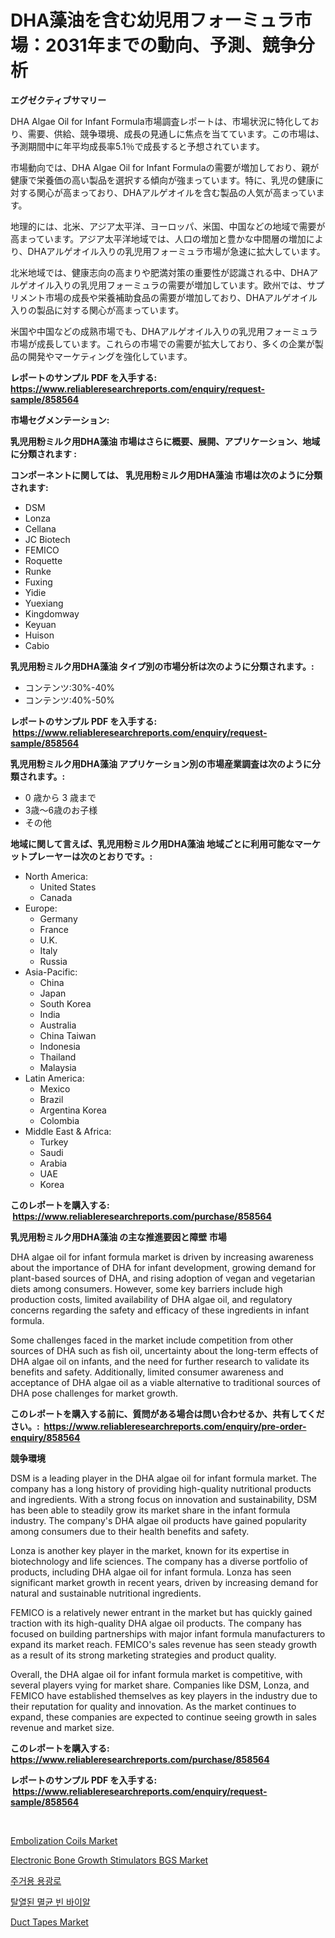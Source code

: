 <p><h1>DHA藻油を含む幼児用フォーミュラ市場：2031年までの動向、予測、競争分析</h1></p><p><strong>エグゼクティブサマリー</strong></p>
<p><p>DHA Algae Oil for Infant Formula市場調査レポートは、市場状況に特化しており、需要、供給、競争環境、成長の見通しに焦点を当てています。この市場は、予測期間中に年平均成長率5.1％で成長すると予想されています。</p><p>市場動向では、DHA Algae Oil for Infant Formulaの需要が増加しており、親が健康で栄養価の高い製品を選択する傾向が強まっています。特に、乳児の健康に対する関心が高まっており、DHAアルゲオイルを含む製品の人気が高まっています。</p><p>地理的には、北米、アジア太平洋、ヨーロッパ、米国、中国などの地域で需要が高まっています。アジア太平洋地域では、人口の増加と豊かな中間層の増加により、DHAアルゲオイル入りの乳児用フォーミュラ市場が急速に拡大しています。</p><p>北米地域では、健康志向の高まりや肥満対策の重要性が認識される中、DHAアルゲオイル入りの乳児用フォーミュラの需要が増加しています。欧州では、サプリメント市場の成長や栄養補助食品の需要が増加しており、DHAアルゲオイル入りの製品に対する関心が高まっています。</p><p>米国や中国などの成熟市場でも、DHAアルゲオイル入りの乳児用フォーミュラ市場が成長しています。これらの市場での需要が拡大しており、多くの企業が製品の開発やマーケティングを強化しています。</p></p>
<p><strong>レポートのサンプル PDF を入手する: <a href="https://www.reliableresearchreports.com/enquiry/request-sample/858564">https://www.reliableresearchreports.com/enquiry/request-sample/858564</a></strong></p>
<p><strong>市場セグメンテーション:</strong></p>
<p><strong> 乳児用粉ミルク用DHA藻油 市場はさらに概要、展開、アプリケーション、地域に分類されます :</strong></p>
<p><strong>コンポーネントに関しては、 乳児用粉ミルク用DHA藻油 市場は次のように分類されます: &nbsp;</strong></p>
<p><ul><li>DSM</li><li>Lonza</li><li>Cellana</li><li>JC Biotech</li><li>FEMICO</li><li>Roquette</li><li>Runke</li><li>Fuxing</li><li>Yidie</li><li>Yuexiang</li><li>Kingdomway</li><li>Keyuan</li><li>Huison</li><li>Cabio</li></ul></p>
<p><strong> 乳児用粉ミルク用DHA藻油 タイプ別の市場分析は次のように分類されます。:</strong></p>
<p><ul><li>コンテンツ:30%-40%</li><li>コンテンツ:40%-50%</li></ul></p>
<p><strong>レポートのサンプル PDF を入手する: &nbsp;<a href="https://www.reliableresearchreports.com/enquiry/request-sample/858564">https://www.reliableresearchreports.com/enquiry/request-sample/858564</a></strong></p>
<p><strong> 乳児用粉ミルク用DHA藻油 アプリケーション別の市場産業調査は次のように分類されます。:</strong></p>
<p><ul><li>0 歳から 3 歳まで</li><li>3歳～6歳のお子様</li><li>その他</li></ul></p>
<p><strong>地域に関して言えば、乳児用粉ミルク用DHA藻油 地域ごとに利用可能なマーケットプレーヤーは次のとおりです。:</strong></p>
<p><ul>
    <li>
        North America:
        <ul>
            <li>United States</li>
            <li>Canada</li>
        </ul>
    </li>
    <li>
        Europe:
        <ul>
            <li>Germany</li>
            <li>France</li>
            <li>U.K.</li>
            <li>Italy</li>
            <li>Russia</li>
        </ul>
    </li>
    <li>
        Asia-Pacific:
        <ul>
            <li>China</li>
            <li>Japan</li>
            <li>South Korea</li>
            <li>India</li>
            <li>Australia</li>
            <li>China Taiwan</li>
            <li>Indonesia</li>
            <li>Thailand</li>
            <li>Malaysia</li>
        </ul>
    </li>
    <li>
        Latin America:
        <ul>
            <li>Mexico</li>
            <li>Brazil</li>
            <li>Argentina Korea</li>
            <li>Colombia</li>
        </ul>
    </li>
    <li>
        Middle East & Africa:
        <ul>
            <li>Turkey</li>
            <li>Saudi</li>
            <li>Arabia</li>
            <li>UAE</li>
            <li>Korea</li>
        </ul>
    </li>
    </ul></p>
<p><strong>このレポートを購入する: &nbsp;<a href="https://www.reliableresearchreports.com/purchase/858564">https://www.reliableresearchreports.com/purchase/858564</a></strong></p>
<p><strong>乳児用粉ミルク用DHA藻油 の主な推進要因と障壁 市場</strong></p>
<p><p>DHA algae oil for infant formula market is driven by increasing awareness about the importance of DHA for infant development, growing demand for plant-based sources of DHA, and rising adoption of vegan and vegetarian diets among consumers. However, some key barriers include high production costs, limited availability of DHA algae oil, and regulatory concerns regarding the safety and efficacy of these ingredients in infant formula.</p><p>Some challenges faced in the market include competition from other sources of DHA such as fish oil, uncertainty about the long-term effects of DHA algae oil on infants, and the need for further research to validate its benefits and safety. Additionally, limited consumer awareness and acceptance of DHA algae oil as a viable alternative to traditional sources of DHA pose challenges for market growth.</p></p>
<p><strong>このレポートを購入する前に、質問がある場合は問い合わせるか、共有してください。:&nbsp; <a href="https://www.reliableresearchreports.com/enquiry/pre-order-enquiry/858564">https://www.reliableresearchreports.com/enquiry/pre-order-enquiry/858564</a></strong></p>
<p><strong>競争環境</strong></p>
<p><p>DSM is a leading player in the DHA algae oil for infant formula market. The company has a long history of providing high-quality nutritional products and ingredients. With a strong focus on innovation and sustainability, DSM has been able to steadily grow its market share in the infant formula industry. The company's DHA algae oil products have gained popularity among consumers due to their health benefits and safety.</p><p>Lonza is another key player in the market, known for its expertise in biotechnology and life sciences. The company has a diverse portfolio of products, including DHA algae oil for infant formula. Lonza has seen significant market growth in recent years, driven by increasing demand for natural and sustainable nutritional ingredients.</p><p>FEMICO is a relatively newer entrant in the market but has quickly gained traction with its high-quality DHA algae oil products. The company has focused on building partnerships with major infant formula manufacturers to expand its market reach. FEMICO's sales revenue has seen steady growth as a result of its strong marketing strategies and product quality.</p><p>Overall, the DHA algae oil for infant formula market is competitive, with several players vying for market share. Companies like DSM, Lonza, and FEMICO have established themselves as key players in the industry due to their reputation for quality and innovation. As the market continues to expand, these companies are expected to continue seeing growth in sales revenue and market size.</p></p>
<p><strong>このレポートを購入する: &nbsp; <a href="https://www.reliableresearchreports.com/purchase/858564">https://www.reliableresearchreports.com/purchase/858564</a></strong></p>
<p><strong>レポートのサンプル PDF を入手する: &nbsp;<a href="https://www.reliableresearchreports.com/enquiry/request-sample/858564">https://www.reliableresearchreports.com/enquiry/request-sample/858564</a></strong><strong></strong></p>
<p>&nbsp;</p>
<p><p><a href="https://issuu.com/reportprime-2/docs/embolization-coils-market-size-2030.pptx">Embolization Coils Market</a></p><p><a href="https://issuu.com/reportprime-2/docs/electronic-bone-growth-stimulators-_bab79e495152e7">Electronic Bone Growth Stimulators BGS Market</a></p><p><a href="https://github.com/sougarounis/Market-Research-Report-List-3/blob/main/19727184437.md">주거용 용광로</a></p><p><a href="https://github.com/vs2869dizt0/Market-Research-Report-List-1/blob/main/44060404438.md">탈열된 멸균 빈 바이알</a></p><p><a href="https://github.com/singletonthaxterkelliehr2df/Market-Research-Report-List-1/blob/main/duct-tapes-market.md">Duct Tapes Market</a></p></p>